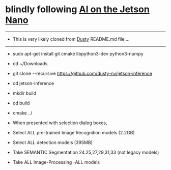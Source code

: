 # blindly following [AI on the Jetson Nano](https://www.youtube.com/watch?v=5rbOsKCZ-VU&list=PLGs0VKk2DiYxP-ElZ7-QXIERFFPkOuP4_&index=49) 
---
* This is very likely cloned from [Dusty](https://github.com/dusty-nv/jetson-inference) README.md file ...
---
* sudo apt-get install git cmake libpython3-dev python3-numpy 
* cd ~/Downloads
* git clone --recursive https://github.com/dusty-nv/jetson-inference 
* cd jetson-inference
* mkdir build
* cd build
* cmake ../

* When presented with selection dialog boxes,
* Select ALL pre-trained Image Recognition models (2.2GB)
* Select ALL detection models (395MB) 
* Take SEMANTIC Segmentation 24.25,27,29,31,33 (not legacy models)
* Take ALL Image-Processing -ALL models
